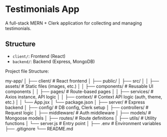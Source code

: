 # Testimonials App

A full-stack MERN + Clerk application for collecting and managing testimonials.

## Structure

- `client/`: Frontend (React)
- `backend/`: Backend (Express, MongoDB)

Project file Structure:

my-app/
│
├── client/ # React frontend
│ ├── public/
│ ├── src/
│ │ ├── assets/ # Static files (images, etc.)
│ │ ├── components/ # Reusable UI components
│ │ ├── pages/ # Route-based pages
│ │ ├── services/ # Axios instance, API logic
│ │ ├── context/ # Context API logic (auth, theme, etc.)
│ │ └── App.jsx
│ └── package.json
│
├── server/ # Express backend
│ ├── config/ # DB config, Clerk setup
│ ├── controllers/ # Request logic
│ ├── middleware/ # Auth middleware
│ ├── models/ # Mongoose models
│ ├── routes/ # Route definitions
│ ├── utils/ # Utility functions
│ └── server.js # Entry point
│
├── .env # Environment variables
├── .gitignore
└── README.md
